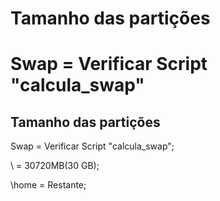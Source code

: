 # Tamanho das partições

Swap    =       Verificar Script "calcula_swap"
=======
Tamanho das partições
---------------------
Swap    =       Verificar Script "calcula_swap";

\	=	30720MB(30 GB);

\home	=	Restante;

